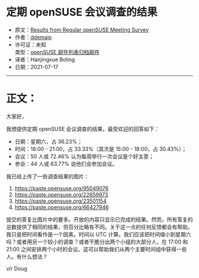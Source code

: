 # 定期 openSUSE 会议调查的结果

- 原文：[Results from Regular openSUSE Meeting Survey](https://lists.opensuse.org/archives/list/project@lists.opensuse.org/thread/W6W7CONM3IEUTKPDYT2QGEW7MZT6RFZI/)
- 作者：[ddemaio](https://lists.opensuse.org/archives/users/b4316a84969340d58990abb35361149a/)
- 许可证：未知  
    类型：[openSUSE 邮件列表归档邮件](https://lists.opensuse.org/archives/)
- 译者：Hanjingxue Boling
- 日期：2021-07-17

----

# 正文：

大家好，

我想提供定期 openSUSE 会议调查的结果。最受欢迎的回答如下：

- 日期：星期六，占 36.23%；
- 时间：18:00 - 21:00，占 33.33%（其次是 15:00 - 18:00，占 30.43%）；
- 会议：50 人或 72.46% 认为每周举行一次会议是个好主意；
- 参会：44 人或 63.77% 说他们会参加会议。

我已经上传了一些调查结果的图片：

1. https://paste.opensuse.org/95049076
2. https://paste.opensuse.org/22659973
3. https://paste.opensuse.org/23501154
4. https://paste.opensuse.org/66427946

提交的答复比图片中的要多。开放的内容只显示已完成的结果。然而，所有答复的总数提供了相同的结果，但百分比略有不同。关于这一点的任何反馈都会有帮助。我只是把时间看作是一个因素。时间以 UTC 计算。我们应该把时间缩小到星期六吗？或者用另一个较小的调查？或者干脆分出两个小组的大部分人，在 17:00 和 21:00 之间安排两个小时的会议。这可以帮助我们从两个主要时间组中获得一些人。有什么想法？

v/r
Doug